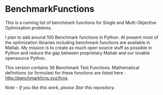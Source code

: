 # BenchmarkFunctions
This is a running list of benchmark functions for Single and Multi-Objective Optimization problems. 

I plan to add around 100 Benchmark functions in Python. At present most of the optimization libraries including benchmark functions are available in Matlab. My mission is to create as much open source stuff as possible in Python and reduce the gap between proprietary Matlab and our lovable opensource Python.

This version contains 36 Benchmark Test Functions. Mathematical definitions (or formulae) for these functions are listed here : http://benchmarkfcns.xyz/fcns

*Note - If you like this work, please Star this repository.*
